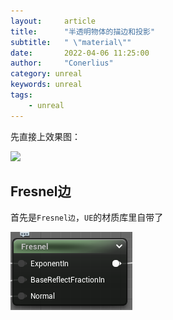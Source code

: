 ```yaml
---
layout:     article
title:      "半透明物体的描边和投影"
subtitle:   " \"material\""
date:       2022-04-06 11:25:00
author:     "Conerlius"
category: unreal
keywords: unreal
tags:
    - unreal
---
```


先直接上效果图：

![](/images/computer/game/ue/materials/flow_light/1.gif)

## Fresnel边

首先是`Fresnel边`，`UE`的材质库里自带了

![](/images/computer/game/ue/materials/flow_light/2.png)